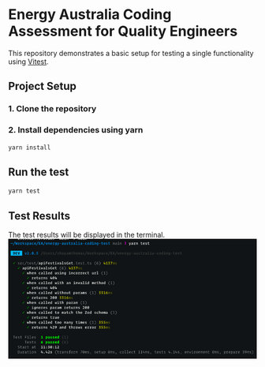 # Energy Australia Coding Assessment for Quality Engineers
This repository demonstrates a basic setup for testing a single functionality using [Vitest](https://vitest.dev/).

## Project Setup
### 1. Clone the repository
### 2. Install dependencies using yarn
```bash
yarn install
```

## Run the test
```bash
yarn test
```

## Test Results
The test results will be displayed in the terminal.
![img_1.png](img_1.png)

